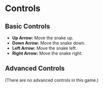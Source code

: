 # Controls

## Basic Controls

*   **Up Arrow:** Move the snake up.
*   **Down Arrow:** Move the snake down.
*   **Left Arrow:** Move the snake left.
*   **Right Arrow:** Move the snake right.

## Advanced Controls

(There are no advanced controls in this game.)